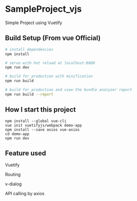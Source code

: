 # SampleProject_vjs

Simple Project using Vuetify

## Build Setup (From vue Official)

``` bash
# install dependencies
npm install

# serve with hot reload at localhost:8080
npm run dev

# build for production with minification
npm run build

# build for production and view the bundle analyzer report
npm run build --report
```

## How I start this project

```
npm install --global vue-cli
vue init vuetifyjs/webpack demo-app
npm install --save axios vue-axios
cd demo-app
npm run dev
```

## Feature used

Vuetify

Routing

v-dialog

API calling by axios
